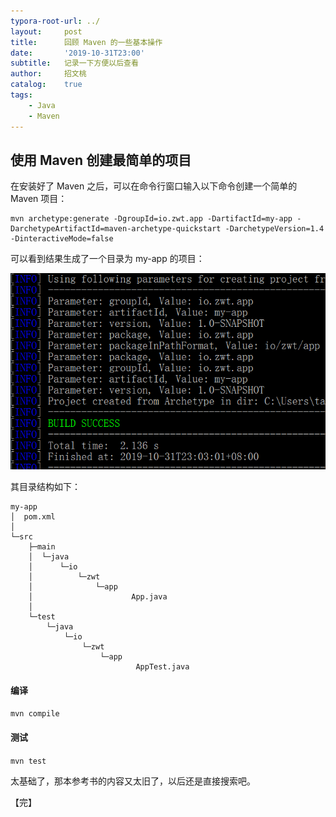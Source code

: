 ```yaml
---
typora-root-url: ../
layout:     post
title:      回顾 Maven 的一些基本操作
date:       '2019-10-31T23:00'
subtitle:   记录一下方便以后查看
author:     招文桃
catalog:    true
tags:
    - Java
    - Maven
---
```


## 使用 Maven 创建最简单的项目

在安装好了 Maven 之后，可以在命令行窗口输入以下命令创建一个简单的 Maven 项目：

```shell
mvn archetype:generate -DgroupId=io.zwt.app -DartifactId=my-app -DarchetypeArtifactId=maven-archetype-quickstart -DarchetypeVersion=1.4 -DinteractiveMode=false
```

可以看到结果生成了一个目录为 my-app 的项目：

![image-20191031231003895](/img/image-20191031231003895.png)

其目录结构如下：

```
my-app
│  pom.xml
│
└─src
    ├─main
    │  └─java
    │      └─io
    │          └─zwt
    │              └─app
    │                      App.java
    │
    └─test
        └─java
            └─io
                └─zwt
                    └─app
                            AppTest.java
```

#### 编译

`mvn compile`

#### 测试

`mvn test`

太基础了，那本参考书的内容又太旧了，以后还是直接搜索吧。

【完】























